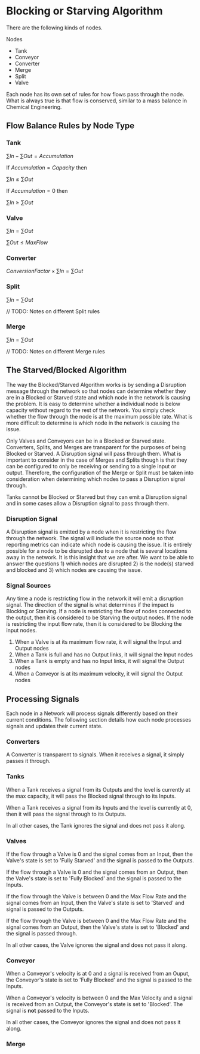 # Blocking or Starving Algorithm

There are the following kinds of nodes.

Nodes
- Tank
- Conveyor
- Converter
- Merge
- Split
- Valve

Each node has its own set of rules for how flows pass through the node. What is always true is that flow is conserved, similar to a mass balance in Chemical Engineering.

## Flow Balance Rules by Node Type

### Tank

$\sum In - \sum Out = Accumulation$

If $Accumulation = Capacity$ then

$\sum In \leq \sum Out$

If $Accumulation = 0$ then

$\sum In \geq \sum Out$

### Valve

$\sum In = \sum Out$

$\sum Out \leq MaxFlow$

### Converter

$ConversionFactor \times \sum In = \sum Out$

### Split

$\sum In = \sum Out$

// TODO: Notes on different Split rules

### Merge

$\sum In = \sum Out$

// TODO: Notes on different Merge rules

## The Starved/Blocked Algorithm

The way the Blocked/Starved Algorithm works is by sending a Disruption message through the network so that nodes can determine whether they are in a Blocked or Starved state and which node in the network is causing the problem. It is easy to determine whether a individual node is below capacity without regard to the rest of the network. You simply check whether the flow through the node is at the maximum possible rate. What is more difficult to determine is which node in the network is causing the issue.

Only Valves and Conveyors can be in a Blocked or Starved state. Converters, Splits, and Merges are transparent for the purposes of being Blocked or Starved. A Disruption signal will pass through them. What is important to consider in the case of Merges and Splits though is that they can be configured to only be receiving or sending to a single input or output. Therefore, the configuration of the Merge or Split must be taken into consideration when determining which nodes to pass a Disruption signal through.

Tanks cannot be Blocked or Starved but they can emit a Disruption signal and in some cases allow a Disruption signal to pass through them.

### Disruption Signal

A Disruption signal is emitted by a node when it is restricting the flow through the network. The signal will include the source node so that reporting metrics can indicate which node is causing the issue. It is entirely possible for a node to be disrupted due to a node that is several locations away in the network. It is this insight that we are after. We want to be able to answer the questions 1) which nodes are disrupted 2) is the node(s) starved and blocked and 3) which nodes are causing the issue.

### Signal Sources

Any time a node is restricting flow in the network it will emit a disruption signal. The direction of the signal is what determines if the impact is Blocking or Starving. If a node is restricting the flow of nodes connected to the output, then it is considered to be Starving the output nodes. If the node is restricting the input flow rate, then it is considered to be Blocking the input nodes.

1. When a Valve is at its maximum flow rate, it will signal the Input and Output nodes
2. When a Tank is full and has no Output links, it will signal the Input nodes
3. When a Tank is empty and has no Input links, it will signal the Output nodes
4. When a Conveyor is at its maximum velocity, it will signal the Output nodes

## Processing Signals

Each node in a Network will process signals differently based on their current conditions. The following section details how each node processes signals and updates their current state.

### Converters

A Converter is transparent to signals. When it receives a signal, it simply passes it through.

### Tanks

When a Tank receives a signal from its Outputs and the level is currently at the max capacity, it will pass the Blocked signal through to its Inputs.

When a Tank receives a signal from its Inputs and the level is currently at 0, then it will pass the signal through to its Outputs.

In all other cases, the Tank ignores the signal and does not pass it along.

### Valves

If the flow through a Valve is 0 and the signal comes from an Input, then the Valve's state is set to 'Fully Starved' and the signal is passed to the Outputs.

If the flow through a Valve is 0 and the signal comes from an Output, then the Valve's state is set to 'Fully Blocked' and the signal is passed to the Inputs.

If the flow through the Valve is between 0 and the Max Flow Rate and the signal comes from an Input, then the Valve's state is set to 'Starved' and signal is passed to the Outputs.

If the flow through the Valve is between 0 and the Max Flow Rate and the signal comes from an Output, then the Valve's state is set to 'Blocked' and the signal is passed through.

In all other cases, the Valve ignores the signal and does not pass it along.

### Conveyor

When a Conveyor's velocity is at 0 and a signal is received from an Ouput, the Conveyor's state is set to 'Fully Blocked' and the signal is passed to the Inputs.

When a Conveyor's velocity is between 0 and the Max Velocity and a signal is received from an Output, the Conveyor's state is set to 'Blocked'. The signal is **not** passed to the Inputs.

In all other cases, the Conveyor ignores the signal and does not pass it along.

### Merge

